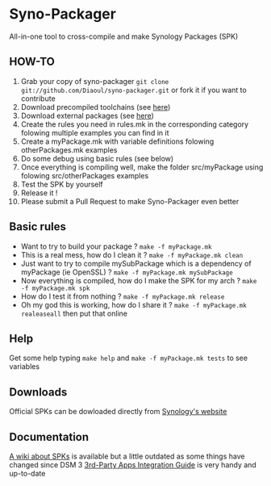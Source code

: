 Syno-Packager
=============

All-in-one tool to cross-compile and make Synology Packages (SPK)


HOW-TO
------
1. Grab your copy of syno-packager `git clone git://github.com/Diaoul/syno-packager.git` or fork it if you want to contribute
2. Download precompiled toolchains (see [here](https://github.com/Diaoul/syno-packager/tree/master/ext/precompiled/))
3. Download external packages (see [here](https://github.com/Diaoul/syno-packager/tree/master/ext/packages/))
4. Create the rules you need in rules.mk in the corresponding category folowing multiple examples you can find in it
5. Create a myPackage.mk with variable definitions folowing otherPackages.mk examples
6. Do some debug using basic rules (see below)
7. Once everything is compiling well, make the folder src/myPackage using folowing src/otherPackages examples
8. Test the SPK by yourself
9. Release it !
10. Please submit a Pull Request to make Syno-Packager even better


Basic rules
-----------
* Want to try to build your package ? `make -f myPackage.mk`
* This is a real mess, how do I clean it ? `make -f myPackage.mk clean`
* Just want to try to compile mySubPackage which is a dependency of myPackage (ie OpenSSL) ? `make -f myPackage.mk mySubPackage`
* Now everything is compiled, how do I make the SPK for my arch ? `make -f myPackage.mk spk`
* How do I test it from nothing ? `make -f myPackage.mk release`
* Oh my god this is working, how do I share it ? `make -f myPackage.mk realeaseall` then put that online


Help
----
Get some help typing `make help` and `make -f myPackage.mk tests` to see variables


Downloads
---------
Official SPKs can be dowloaded directly from [Synology's website](http://www.synology.com/support/download.php)


Documentation
-------------
[A wiki about SPKs](http://forum.synology.com/wiki/index.php/Synology_package_files) is available but a little outdated as some things have changed since DSM 3
[3rd-Party Apps Integration Guide](http://download.synology.com/download/ds/userguide/Synology%20NAS%20Server%203rd-Party%20Apps%20Integration%20Guide.pdf) is very handy and up-to-date


